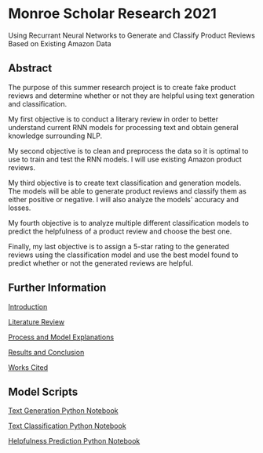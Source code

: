 # Monroe Scholar Research 2021
Using Recurrant Neural Networks to Generate and Classify Product Reviews Based on Existing Amazon Data

## Abstract
The purpose of this summer research project is to create fake product reviews and determine whether or not they are helpful using text generation and classification.

My first objective is to conduct a literary review in order to better understand current RNN models for processing text and obtain general knowledge surrounding NLP. 

My second objective is to clean and preprocess the data so it is optimal to use to train and test the RNN models. I will use existing Amazon product reviews. 

My third objective is to create text classification and generation models. The models will be able to generate product reviews and classify them as either positive or negative. I will also analyze the models' accuracy and losses.

My fourth objective is to analyze multiple different classification models to predict the helpfulness of a product review and choose the best one.

Finally, my last objective is to assign a 5-star rating to the generated reviews using the classification model and use the best model found to predict whether or not the generated reviews are helpful.

## Further Information

[Introduction](intro.md)

[Literature Review](literaryreview.md)

[Process and Model Explanations](scripts_explanation.md)

[Results and Conclusion](conclusion.md)

[Works Cited](workscited.md)

## Model Scripts

[Text Generation Python Notebook](https://colab.research.google.com/drive/1oQuj8_TpcfG011OgDJJoaIm_p3UzpdDw#scrollTo=fqMOuDutnOxK) 

[Text Classification Python Notebook](https://colab.research.google.com/drive/1Ih0oqmb0uWTILZvmz-P7KEVHCqHAa5G7#scrollTo=w3-Gn0-sX2qw) 

[Helpfulness Prediction Python Notebook](https://colab.research.google.com/drive/13EpvjxIMowf9YD7EAqkWxG-VVksemFDb#scrollTo=uWBt-lDvY5KU)



